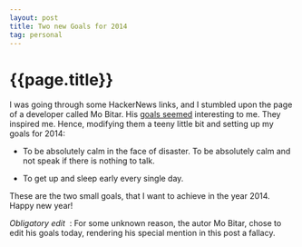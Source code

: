```yaml
---
layout: post
title: Two new Goals for 2014
tag: personal
--- 
```




 {{page.title}}
======================================================




<p>I was going through some HackerNews links, and I stumbled upon the page of a developer called Mo Bitar. His <a href="http://bitar.io/about/">goals seemed</a> interesting to me. They inspired me. Hence, modifying them a teeny little bit and setting up my goals for 2014:</p>

<ul><li><p>To be absolutely calm in the face of disaster. To be absolutely calm and not speak if there is nothing to talk.</p></li>
<li><p>To get up and sleep early every single day.</p></li>
</ul><p>These are the two small goals, that I want to achieve in the year 2014. Happy new year!</p>

<p><i> Obligatory edit </i>&#160;: For some unknown reason, the autor Mo Bitar, chose to edit his goals today, rendering his special mention in this post a fallacy.</p>